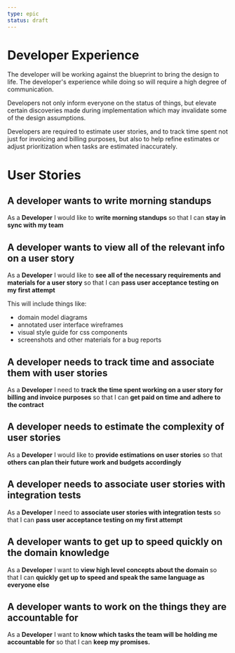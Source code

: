 ```yaml
---
type: epic
status: draft
---
```


# Developer Experience

The developer will be working against the blueprint to bring the design
to life.  The developer's experience while doing so will require a high
degree of communication.

Developers not only inform everyone on the status of things, but elevate certain discoveries made during implementation which may
invalidate some of the design assumptions.

Developers are required to estimate user stories, and to track time
spent not just for invoicing and billing purposes, but also to help
refine estimates or adjust prioritization when tasks are estimated
inaccurately.

# User Stories

## A developer wants to write morning standups 

As a **Developer** I would like to **write morning standups** so that I can **stay in sync with my team**

## A developer wants to view all of the relevant info on a user story

As a **Developer** I would like to **see all of the necessary requirements and materials for a user story** so that I can **pass user acceptance testing on my first attempt** 

This will include things like: 

- domain model diagrams
- annotated user interface wireframes
- visual style guide for css components
- screenshots and other materials for a bug reports

## A developer needs to track time and associate them with user stories

As a **Developer** I need to **track the time spent working on a user story for billing and invoice purposes** so that I can **get paid on time and adhere to the contract** 

## A developer needs to estimate the complexity of user stories

As a **Developer** I would like to **provide estimations on user stories** so that **others can plan their future work and budgets accordingly**

## A developer needs to associate user stories with integration tests

As a **Developer** I need to **associate user stories with integration tests** so that I can **pass user acceptance testing on my first attempt** 

## A developer wants to get up to speed quickly on the domain knowledge

As a **Developer** I want to **view high level concepts about the domain** so that I can **quickly get up to speed and speak the same language as everyone else**

## A developer wants to work on the things they are accountable for

As a **Developer** I want to **know which tasks the team will be holding me accountable for** so that I can **keep my promises.**
